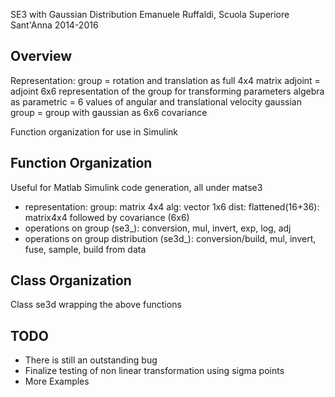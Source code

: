 
SE3 with Gaussian Distribution
Emanuele Ruffaldi, Scuola Superiore Sant'Anna 2014-2016

Overview
---------------------------------------------

Representation: 
	group = rotation and translation as full 4x4 matrix
	adjoint = adjoint 6x6 representation of the group for transforming parameters
	algebra as parametric = 6 values of angular and translational velocity
	gaussian group = group with gaussian as 6x6 covariance

Function organization for use in Simulink

Function Organization
---------------------------------------------
Useful for Matlab Simulink code generation, all under matse3

- representation:
	group: matrix 4x4
	alg:   vector 1x6
	dist:  flattened(16+36): matrix4x4 followed by covariance (6x6)
- operations on group (se3_): conversion, mul, invert, exp, log, adj
- operations on group distribution (se3d_): conversion/build, mul, invert, fuse, sample, build from data

Class Organization
------------------------

Class se3d wrapping the above functions


TODO
-------------------------

- There is still an outstanding bug
- Finalize testing of non linear transformation using sigma points
- More Examples